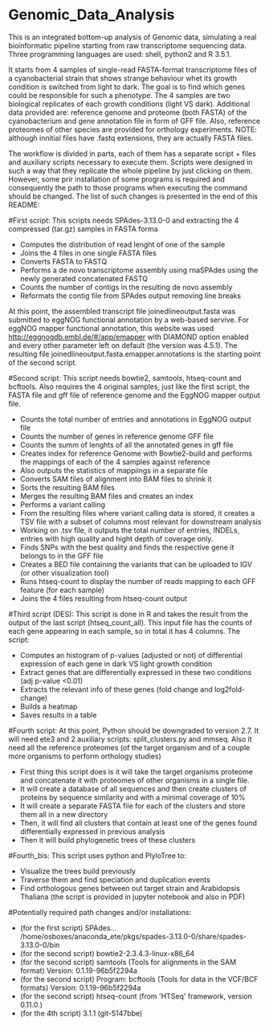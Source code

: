 # Genomic_Data_Analysis
This is an integrated bottom-up analysis of Genomic data, simulating a real bioinformatic pipeline starting from raw transcriptome sequencing data. Three programming languages are used: shell, python2 and R 3.5.1.

It starts from 4 samples of single-read FASTA-format transcriptome files of a cyanobacterial strain that shows strange behaviour whet its growth condition is switched from light to dark. The goal is to find which genes could be responsible for such a phenotype. The 4 samples are two biological replicates of each growth conditions (light VS dark). Additional data provided are: reference genome and proteome (both FASTA) of the cyanobacterium and gene annotation file in form of GFF file. Also, reference proteomes of other species are provided for orthology experiments. NOTE: although innitial files have .fastq extensions, they are actually FASTA files.

The workflow is divided in parts, each of them has a separate script + files and auxiliary scripts necessary to execute them. Scripts were designed in such a way that they replicate the whole pipeline by just clicking on them. However, some prir installation of some programs is required and consequently the path to those programs when executing the command should be changed. The list of such changes is presented in the end of this README:

#First script:
This scripts needs SPAdes-3.13.0-0 and extracting the 4 compressed (tar.gz) samples in FASTA forma
- Computes the distribution of read lenght of one of the sample
- Joins the 4 files in one single FASTA files
- Converts FASTA to FASTQ
- Performs a de novo transcriptome assembly using rnaSPAdes using the newly generated concatenated FASTQ
- Counts the number of contigs in the resulting de novo assembly
- Reformats the contig file from SPAdes output removing line breaks

At this point, the assembled transcript file joinedlineoutput.fasta was submitted to eggNOG functional annotation by a web-based servive. For eggNOG mapper functional annotation, this website was used http://eggnogdb.embl.de/#/app/emapper with DIAMOND option enabled and every other parameter left on default (the version was 4.5.1). The resulting file joinedlineoutput.fasta.emapper.annotations is the starting point of the second script.

#Second script:
This script needs bowtie2, samtools, htseq-count and bcftools. Also requires the 4 original samples, just like the first script, the FASTA file and gff file of reference genome and the EggNOG mapper output file.
- Counts the total number of entries and annotations in EggNOG output file
- Counts the number of genes in reference genome GFF file
- Counts the summ of lenghts of all the annotated genes in gff file
- Creates index for reference Genome with Bowtie2-build and performs the mappings of each of the 4 samples against reference
- Also outputs the statistics of mappiings in a separate file
- Converts SAM files of alignment into BAM files to shrink it
- Sorts the resulting BAM files
- Merges the resulting BAM files and creates an index
- Performs a variant calling
- From the resulting files where variant calling data is stored, it creates a TSV file with a subset of columns most relevant for downstream analysis
- Working on .tsv file, it outputs the total number of entries, INDELs, entries with high quality and hight depth of coverage only.
- Finds SNPs with the best quality and finds the respective gene it belongs to in the GFF file
- Creates a BED file containing the variants that can be uploaded to IGV (or other visualization tool)
- Runs htseq-count to display the number of reads mapping to each GFF feature (for each sample)
- Joins the 4 files resulting from htseq-count output

#Third script (DES): This script is done in R and takes the result from the output of the last script (htseq_count_all). This input file has the counts of each gene appearing in each sample, so in total it has 4 columns. The script:
- Computes an histogram of p-values (adjusted or not) of differential expression of each gene in dark VS light growth condition
- Extract genes that are differentially expressed in these two conditions (adj p-value <0.01)
- Extracts the relevant info of these genes (fold change and log2fold-change)
- Builds a heatmap
- Saves results in a table


#Fourth script: At this point, Python should be downgraded to version 2.7. It will need ete3 and 2 auxiliary scripts: split_clusters.py and mmseq. Also it need all the reference proteomes (of the target organism and of a couple more organisms to perform orthology studies)
- First thing this script does is it will take the target organisms proteome and concatenate it with proteomes of other organisms in a single file.
- It will create a database of all sequences and then create clusters of proteins by sequence similarity and with a minimal coverage of 10%
- It will create a separate FASTA file for each of the clusters and store them all in a new directory
- Then, it will find all clusters that contain at least one of the genes found differentially expressed in previous analysis
- Then it will build phylogenetic trees of these clusters

#Fourth_bis: This script uses python and PlyloTree to:
- Visualize the trees build previously
- Traverse them and find speciation and duplication events
- Find orthologous genes between out target strain and Arabidopsis Thaliana
(the script is provided in jupyter notebook and also in PDF)


#Potentially required path changes and/or installations:
- (for the first script) SPAdes... /home/osboxes/anaconda_ete/pkgs/spades-3.13.0-0/share/spades-3.13.0-0/bin
- (for the second script) bowtie2-2.3.4.3-linux-x86_64
- (for the second script) samtools (Tools for alignments in the SAM format) Version: 0.1.19-96b5f2294a
- (for the second script) Program: bcftools (Tools for data in the VCF/BCF formats) Version: 0.1.19-96b5f2294a
- (for the second script) htseq-count (from 'HTSeq' framework, version 0.11.0.)
- (for the 4th script) 3.1.1 (git-5147bbe) 
